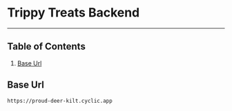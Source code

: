# Trippy Treats Backend

---

## Table of Contents

1. [Base Url](#base-url)

## Base Url

```
https://proud-deer-kilt.cyclic.app
```

